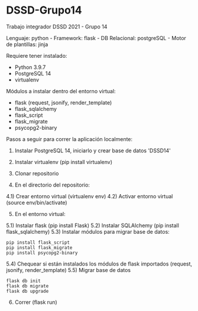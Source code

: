 # DSSD-Grupo14
Trabajo integrador DSSD 2021 - Grupo 14

Lenguaje: python -
Framework: flask -
DB Relacional: postgreSQL -
Motor de plantillas: jinja

Requiere tener instalado:

- Python 3.9.7
- PostgreSQL 14
- virtualenv

Módulos a instalar dentro del entorno virtual:

- flask (request, jsonify, render_template)
- flask_sqlalchemy 
- flask_script
- flask_migrate
- psycopg2-binary


Pasos a seguir para correr la aplicación localmente:

1) Instalar PostgreSQL 14, iniciarlo y crear base de datos 'DSSD14'

2) Instalar virtualenv (pip install virtualenv)

3) Clonar repositorio

4) En el directorio del repositorio:

  4.1) Crear entorno virtual (virtualenv env) 
  4.2) Activar entorno virtual (source env/bin/activate)
  
5) En el entorno virtual:

  5.1) Instalar flask (pip install Flask)
  5.2) Instalar SQLAlchemy (pip install flask_sqlalchemy)
  5.3) Instalar módulos para migrar base de datos:
  
    pip install flask_script
    pip install flask_migrate 
    pip install psycopg2-binary
 
  5.4) Chequear si están instalados los módulos de flask importados (request, jsonify, render_template)
  5.5) Migrar base de datos
    
    flask db init
    flask db migrate
    flask db upgrade
    
6) Correr (flask run)
 
